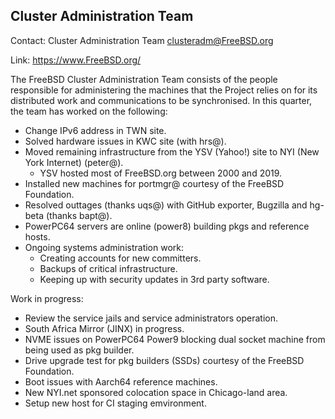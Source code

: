 ## Cluster Administration Team ##

Contact: Cluster Administration Team <clusteradm@FreeBSD.org>

Link: https://www.FreeBSD.org/

The FreeBSD Cluster Administration Team consists of the people responsible for administering the machines that the Project relies on for its distributed work and communications to be synchronised. In this quarter, the team has worked on the following:

* Change IPv6 address in TWN site.
* Solved hardware issues in KWC site (with hrs@).
* Moved remaining infrastructure from the YSV (Yahoo!) site to NYI (New York Internet) (peter@).
    * YSV hosted most of FreeBSD.org between 2000 and 2019.
* Installed new machines for portmgr@ courtesy of the FreeBSD Foundation.
* Resolved outtages (thanks uqs@) with GitHub exporter, Bugzilla and hg-beta (thanks bapt@).
* PowerPC64 servers are online (power8) building pkgs and reference hosts.
* Ongoing systems administration work:
    * Creating accounts for new committers.
    * Backups of critical infrastructure.
    * Keeping up with security updates in 3rd party software.

Work in progress:

* Review the service jails and service administrators operation.
* South Africa Mirror (JINX) in progress.
* NVME issues on PowerPC64 Power9 blocking dual socket machine from being used as pkg builder.
* Drive upgrade test for pkg builders (SSDs) courtesy of the FreeBSD Foundation.
* Boot issues with Aarch64 reference machines.
* New NYI.net sponsored colocation space in Chicago-land area.
* Setup new host for CI staging emvironment.
